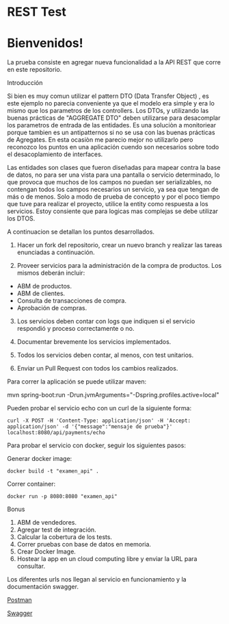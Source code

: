 # REST Test

# Bienvenidos!

La prueba consiste en agregar nueva funcionalidad a la API REST que corre en este repositorio.


Introducción


Si bien es muy comun utilizar el pattern  DTO (Data Transfer Object) , es este ejemplo no parecia conveniente ya que el modelo era simple y era lo mismo que los parametros de los controllers. Los DTOs, y utilizando las buenas prácticas de "AGGREGATE DTO" deben utilizarse para desacomplar los parametros de entrada de las entidades. Es una soluciòn a monitoriear porque tambien es un antipatternos si no se usa con las buenas prácticas de Agregates. En esta ocasiòn me parecio mejor no utilizarlo pero reconozco los puntos en una aplicación cuendo son necesarios sobre todo el desacoplamiento de interfaces. 

Las entidades son clases que fueron diseñadas para mapear contra la base de datos, no para ser una vista para una pantalla o servicio determinado, lo que provoca que muchos de los campos no puedan ser serializables, no contengan todos los campos necesarios un servicio, ya sea que tengan de más o de menos. Solo a modo de prueba de concepto y por el poco tiempo que tuve para realizar el proyecto, utilice la entity como respuesta a los servicios. Estoy consiente que para logicas mas complejas se debe utilizar los DTOS.

A continuacion se detallan los puntos desarrollados.

1) Hacer un fork del repositorio, crear un nuevo branch y realizar las tareas enunciadas a continuación.

2) Proveer servicios para la administración de la compra de productos. Los mismos deberán incluir:
- ABM de productos.
- ABM de clientes.
- Consulta de transacciones de compra.
- Aprobación de compras.
 
3) Los servicios deben contar con logs que indiquen si el servicio respondió y proceso correctamente o no.
  
4) Documentar brevemente los servicios implementados.
 
5) Todos los servicios deben contar, al menos, con test unitarios.
 
6) Enviar un Pull Request con todos los cambios realizados. 

Para correr la aplicación se puede utilizar maven: 

mvn spring-boot:run -Drun.jvmArguments="-Dspring.profiles.active=local"

Pueden probar el servicio echo con un curl de la siguiente forma:

`curl -X POST -H 'Content-Type: application/json' -H 'Accept: application/json' -d '{"message":"mensaje de prueba"}' localhost:8080/api/payments/echo`

Para probar el servicio con docker, seguir los siguientes pasos:


Generar docker image: 

`docker build -t "examen_api" .`

Correr container: 

`docker run -p 8080:8080 "examen_api"`

Bonus

1) ABM de vendedores.
2) Agregar test de integración.
3) Calcular la cobertura de los tests.
4) Correr pruebas con base de datos en memoria.
5) Crear Docker Image.
6) Hostear la app en un cloud computing libre y enviar la URL para consultar.


Los diferentes urls nos llegan al servicio en funcionamiento y la documentación swagger.


[Postman](/https://documenter.getpostman.com/view/14355310/UVeDtT1r)

[Swagger](/https://prueba-springboot-rest.herokuapp.com/api/payments/swagger-ui.html)







